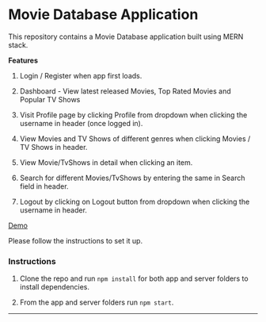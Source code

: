 # Movie Database Application

This repository contains a Movie Database application built using MERN stack.

**Features**

1.  Login / Register when app first loads.

2.  Dashboard - View latest released Movies, Top Rated Movies and Popular TV Shows
3.  Visit Profile page by clicking Profile from dropdown when clicking the username in header (once logged in).
4.  View Movies and TV Shows of different genres when clicking Movies / TV Shows in header.
5.  View Movie/TvShows in detail when clicking an item.
6.  Search for different Movies/TvShows by entering the same in Search field in header.
7.  Logout by clicking on Logout button from dropdown when clicking the username in header.

[Demo](https://moviedb-v3.onrender.com/)

Please follow the instructions to set it up.

### Instructions

1.  Clone the repo and run `npm install` for both app and server folders to install dependencies.

2.  From the app and server folders run `npm start`.

---
